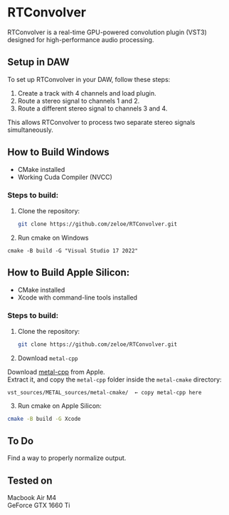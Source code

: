 # RTConvolver
RTConvolver is a real-time GPU-powered convolution plugin (VST3) designed for high-performance audio processing.


## Setup in DAW
To set up RTConvolver in your DAW, follow these steps:
1. Create a track with 4 channels and load plugin.
2. Route a stereo signal to channels 1 and 2.
3. Route a different stereo signal to channels 3 and 4.

This allows RTConvolver to process two separate stereo signals simultaneously.

## How to Build Windows
- CMake installed
- Working Cuda Compiler (NVCC)
### Steps to build:
1. Clone the repository:
   ```bash
   git clone https://github.com/zeloe/RTConvolver.git
   ```
2. Run cmake on Windows
```shell
cmake -B build -G "Visual Studio 17 2022"
```
## How to Build Apple Silicon:
- CMake installed
- Xcode with command-line tools installed
### Steps to build:
1. Clone the repository:
   ```bash
   git clone https://github.com/zeloe/RTConvolver.git
   ```
2. Download `metal-cpp`

Download [metal-cpp](https://developer.apple.com/metal/cpp/) from Apple.  
Extract it, and copy the `metal-cpp` folder inside the `metal-cmake` directory:

```text
vst_sources/METAL_sources/metal-cmake/  ← copy metal-cpp here
```
3. Run cmake on Apple Silicon:
```bash
cmake -B build -G Xcode
 ```
## To Do
Find a way to properly normalize output.

## Tested on 
Macbook Air M4 \
GeForce GTX 1660 Ti 


